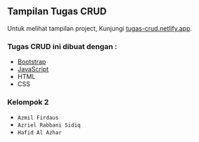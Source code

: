 ## Tampilan Tugas CRUD
Untuk melihat tampilan project, Kunjungi [tugas-crud.netlify.app](https://tugas-crud.netlify.app).<br>

### Tugas CRUD ini dibuat dengan :
-  [Bootstrap](https://getbootstrap.com/)
-  [JavaScript](https://www.javascript.com/)
-  HTML
-  CSS

### Kelompok 2
-  <code>Azmil Firdaus</code>
-  <code>Azriel Rabbani Sidiq</code>
-  <code>Hafid Al Azhar</code>
